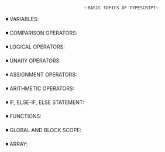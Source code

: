                                   ✨BASIC TOPICS OF TYPESCRIPT✨

◾ VARIABLES:

◾ COMPARISON OPERATORS:

◾ LOGICAL OPERATORS:  

◾ UNARY OPERATORS:

◾ ASSIGNMENT OPERATORS:  

◾ ARITHMETIC OPERATORS:

◾ IF, ELSE-IF, ELSE STATEMENT:

◾ FUNCTIONS:

◾ GLOBAL AND BLOCK SCOPE:

◾ ARRAY:
